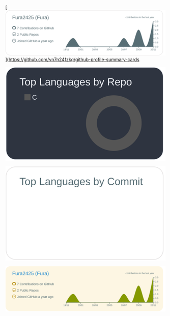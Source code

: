[![](https://raw.githubusercontent.com/Fura2425/Fura2425/master/profile-summary-card-output/default/0-profile-details.svg)](https://github.com/vn7n24fzkq/github-profile-summary-cards

[![](https://raw.githubusercontent.com/Fura2425/Fura2425/master/profile-summary-card-output/nord_dark/1-repos-per-language.svg)](https://github.com/vn7n24fzkq/github-profile-summary-cards)

[![](https://raw.githubusercontent.com/Fura2425/Fura2425/master/profile-summary-card-output/default/2-most-commit-language.svg)](https://github.com/vn7n24fzkq/github-profile-summary-cards)

[![](https://raw.githubusercontent.com/Fura2425/Fura2425/master/profile-summary-card-output/solarized/0-profile-details.svg)](https://github.com/vn7n24fzkq/github-profile-summary-cards)
<!--
**Fura2425/Fura2425** is a ✨ _special_ ✨ repository because its `README.md` (this file) appears on your GitHub profile.

Here are some ideas to get you started:

- 🔭 I’m currently working on ...
- 🌱 I’m currently learning ...
- 👯 I’m looking to collaborate on ...
- 🤔 I’m looking for help with ...
- 💬 Ask me about ...
- 📫 How to reach me: ...
- 😄 Pronouns: ...
- ⚡ Fun fact: ...
-->
